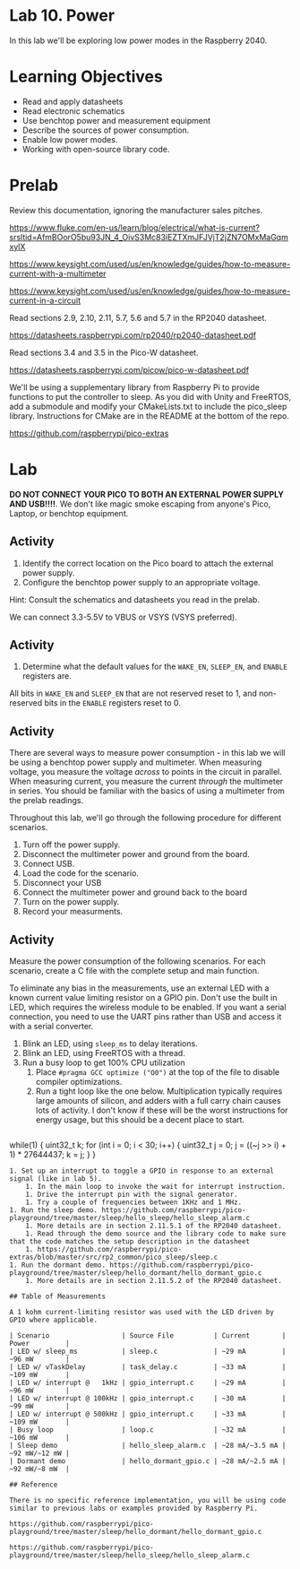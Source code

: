 # Lab 10. Power
In this lab we'll be exploring low power modes in the Raspberry 2040.

# Learning Objectives
* Read and apply datasheets
* Read electronic schematics
* Use benchtop power and measurement equipment
* Describe the sources of power consumption.
* Enable low power modes.
* Working with open-source library code.

# Prelab
Review this documentation, ignoring the manufacturer sales pitches.

https://www.fluke.com/en-us/learn/blog/electrical/what-is-current?srsltid=AfmBOorO5bu93JN_4_OivS3Mc83iEZTXmJFJVjT2jZN7OMxMaGqmxylX

https://www.keysight.com/used/us/en/knowledge/guides/how-to-measure-current-with-a-multimeter

https://www.keysight.com/used/us/en/knowledge/guides/how-to-measure-current-in-a-circuit

Read sections 2.9, 2.10, 2.11, 5.7, 5.6 and 5.7 in the RP2040 datasheet.

https://datasheets.raspberrypi.com/rp2040/rp2040-datasheet.pdf

Read sections 3.4 and 3.5 in the Pico-W datasheet.

https://datasheets.raspberrypi.com/picow/pico-w-datasheet.pdf

We'll be using a supplementary library from Raspberry Pi to provide functions to put the controller to sleep.
As you did with Unity and FreeRTOS, add a submodule and modify your CMakeLists.txt to include the pico_sleep library.
Instructions for CMake are in the README at the bottom of the repo.

https://github.com/raspberrypi/pico-extras

# Lab

**DO NOT CONNECT YOUR PICO TO BOTH AN EXTERNAL POWER SUPPLY AND USB!!!!**. We don't like magic smoke escaping from anyone's Pico, Laptop, or benchtop equipment.


## Activity
1. Identify the correct location on the Pico board to attach the external power supply.
1. Configure the benchtop power supply to an appropriate voltage.

Hint: Consult the schematics and datasheets you read in the prelab.

We can connect 3.3-5.5V to VBUS or VSYS (VSYS preferred).

## Activity
1. Determine what the default values for the `WAKE_EN`, `SLEEP_EN`, and `ENABLE` registers are.

All bits in `WAKE_EN` and `SLEEP_EN` that are not reserved reset to 1, and non-reserved bits in the `ENABLE` registers reset to 0.

## Activity

There are several ways to measure power consumption - in this lab we will be using a benchtop power supply and multimeter.
When measuring voltage, you measure the voltage _across_ to points in the circuit in parallel.
When measuring current, you measure the current _through_ the multimeter in series.
You should be familiar with the basics of using a multimeter from the prelab readings.

Throughout this lab, we'll go through the following procedure for different scenarios.

1. Turn off the power supply.
1. Disconnect the multimeter power and ground from the board.
1. Connect USB.
1. Load the code for the scenario.
1. Disconnect your USB
1. Connect the multimeter power and ground back to the board
1. Turn on the power supply.
1. Record your measurments.


## Activity
Measure the power consumption of the following scenarios.
For each scenario, create a C file with the complete setup and main function.

To eliminate any bias in the measurements, use an external LED with a known current value limiting resistor on a GPIO pin.
Don't use the built in LED, which requires the wireless module to be enabled.
If you want a serial connection, you need to use the UART pins rather than USB and access it with a serial converter.

1. Blink an LED, using `sleep_ms` to delay iterations.
1. Blink an LED, using FreeRTOS with a thread.
1. Run a busy loop to get 100% CPU utilization
    1. Place `#pragma GCC optimize ("O0")` at the top of the file to disable compiler optimizations.
    1. Run a tight loop like the one below. Multiplication typically requires large amounts of silicon, and adders with a full carry chain causes lots of activity. I don't know if these will be the worst instructions for energy usage, but this should be a decent place to start.
    ```
while(1) {
 uint32_t k;
 for (int i = 0; i < 30; i++) {
    uint32_t j = 0;
    j = ((~j >> i) + 1) * 27644437;
    k = j;
  }
}
```
1. Set up an interrupt to toggle a GPIO in response to an external signal (like in lab 5).
    1. In the main loop to invoke the wait for interrupt instruction.
    1. Drive the interrupt pin with the signal generator.
    1. Try a couple of frequencies between 1KHz and 1 MHz.
1. Run the sleep demo. https://github.com/raspberrypi/pico-playground/tree/master/sleep/hello_sleep/hello_sleep_alarm.c
    1. More details are in section 2.11.5.1 of the RP2040 datasheet.
    1. Read through the demo source and the library code to make sure that the code matches the setup description in the datasheet
    1. https://github.com/raspberrypi/pico-extras/blob/master/src/rp2_common/pico_sleep/sleep.c
1. Run the dormant demo. https://github.com/raspberrypi/pico-playground/tree/master/sleep/hello_dormant/hello_dormant_gpio.c
    1. More details are in section 2.11.5.2 of the RP2040 datasheet.

## Table of Measurements

A 1 kohm current-limiting resistor was used with the LED driven by GPIO where applicable.

| Scenario                  | Source File          | Current        | Power         |
| LED w/ sleep_ms           | sleep.c              | ~29 mA         | ~96 mW        |
| LED w/ vTaskDelay         | task_delay.c         | ~33 mA         | ~109 mW       |
| LED w/ interrupt @   1kHz | gpio_interrupt.c     | ~29 mA         | ~96 mW        |
| LED w/ interrupt @ 100kHz | gpio_interrupt.c     | ~30 mA         | ~99 mW        |
| LED w/ interrupt @ 500kHz | gpio_interrupt.c     | ~33 mA         | ~109 mW       |
| Busy loop                 | loop.c               | ~32 mA         | ~106 mW       |
| Sleep demo                | hello_sleep_alarm.c  | ~28 mA/~3.5 mA | ~92 mW/~12 mW |
| Dormant demo              | hello_dormant_gpio.c | ~28 mA/~2.5 mA | ~92 mW/~8 mW  |

## Reference

There is no specific reference implementation, you will be using code similar to previous labs or examples provided by Raspberry Pi.

https://github.com/raspberrypi/pico-playground/tree/master/sleep/hello_dormant/hello_dormant_gpio.c

https://github.com/raspberrypi/pico-playground/tree/master/sleep/hello_sleep/hello_sleep_alarm.c
